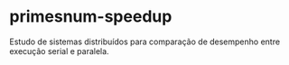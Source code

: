 # primesnum-speedup
Estudo de sistemas distribuídos para comparação de desempenho entre execução serial e paralela.
